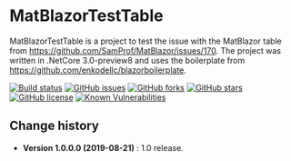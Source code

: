 MatBlazorTestTable
====================================

MatBlazorTestTable is a project to test the issue with the MatBlazor table from https://github.com/SamProf/MatBlazor/issues/170.
The project was written in .NetCore 3.0-preview8 and uses the boilerplate from https://github.com/enkodellc/blazorboilerplate.

[![Build status](https://ci.appveyor.com/api/projects/status/7t3esxbpn6kgpm95?svg=true)](https://ci.appveyor.com/project/SeppPenner/matblazortesttable)
[![GitHub issues](https://img.shields.io/github/issues/SeppPenner/MatBlazorTestTable.svg)](https://github.com/SeppPenner/MatBlazorTestTable/issues)
[![GitHub forks](https://img.shields.io/github/forks/SeppPenner/MatBlazorTestTable.svg)](https://github.com/SeppPenner/MatBlazorTestTable/network)
[![GitHub stars](https://img.shields.io/github/stars/SeppPenner/MatBlazorTestTable.svg)](https://github.com/SeppPenner/MatBlazorTestTable/stargazers)
[![GitHub license](https://img.shields.io/badge/license-AGPL-blue.svg)](https://raw.githubusercontent.com/SeppPenner/MatBlazorTestTable/master/License.txt)
[![Known Vulnerabilities](https://snyk.io/test/github/SeppPenner/MatBlazorTestTable/badge.svg)](https://snyk.io/test/github/SeppPenner/MatBlazorTestTable)

Change history
--------------

* **Version 1.0.0.0 (2019-08-21)** : 1.0 release.